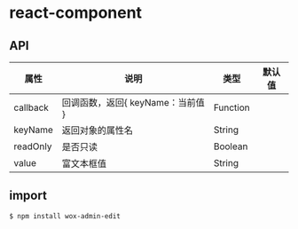 # react-component

## API

| 属性 | 说明 | 类型 | 默认值 |
| ---- | ---- | ---- | ---- |
| callback | 回调函数，返回{ keyName：当前值 } | Function | |
| keyName | 返回对象的属性名 | String | |
| readOnly | 是否只读 | Boolean | |
| value | 富文本框值 | String | |

## import

```
$ npm install wox-admin-edit
```